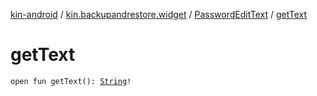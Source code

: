 [kin-android](../../index.md) / [kin.backupandrestore.widget](../index.md) / [PasswordEditText](index.md) / [getText](./get-text.md)

# getText

`open fun getText(): `[`String`](https://kotlinlang.org/api/latest/jvm/stdlib/kotlin/-string/index.html)`!`